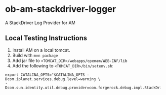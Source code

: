# ob-am-stackdriver-logger
A StackDriver Log Provider for AM

## Local Testing Instructions

1. Install AM on a local tomcat.
1. Build with `mvn package`
1. Add jar file to `<TOMCAT_DIR>/webapps/openam/WEB-INF/lib`
1. Add the following to `<TOMCAT_DIR>/bin/setenv.sh`:

```
export CATALINA_OPTS="$CATALINA_OPTS -Dcom.iplanet.services.debug.level=warning \
-Dcom.sun.identity.util.debug.provider=com.forgerock.debug.impl.StackDriverDebugProvider"
```
